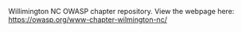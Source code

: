 Willimington NC OWASP chapter repository. View the webpage here: https://owasp.org/www-chapter-wilmington-nc/
